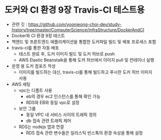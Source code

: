 # 도커와 CI 환경 9장 Travis-CI 테스트용
- 관련 깃 : https://github.com/yoonjeong-choi-dev/study-history/tree/master/ComputerScience/InfraStructure/DockerAndCI
- Docker와 CI 환경 9장 테스트
- 백엔드 및 프론트엔드 애플리케이션을 통합한 도커파일 빌드 및 배포 프로세스 포함
- travis-ci를 통한 자동 배포
  - 테스트 완료 후, 도커 이미지 빌드 및 도커 허브로 push
  - AWS Elastic Beanstalk을 통해 도커 허브에서 이미지 pull 및 컨테이너 실행
- 운영 용 도커 컴포즈 작성
  - 이미지를 빌드하는 대신, travis-ci를 통해 빌드하고 푸시한 도커 허브 이미지 사용
- AWS 세팅
  - vpc는 디폴트 사용
    - eb의 경우 ec2 인스턴스를 통해 확인 가능
    - RDS와 EB와 동일 vpc로 설정
  - 보안 그룹 
      - 동일 VPC 내 서비스 사이의 트래픽 정의
      - db 접속 관련 트래픽 제어
  - RDS는 nodejs 앱과 연결
    - RDS 접속 관련 변수들은 일라스틱 빈스톡의 환경 속성을 통해 설정